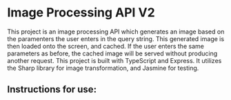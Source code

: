 # Image Processing API V2

This project is an image processing API which generates an image based on the paramenters the user enters in the query string.
This generated image is then loaded onto the screen, and cached. If the user enters the same parameters as before, the cached
image will be served without producing another request. This project is built with TypeScript and Express. It utilizes the Sharp 
library for image transformation, and Jasmine for testing.

## Instructions for use:

